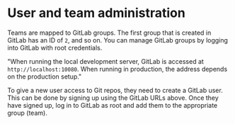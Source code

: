 
# User and team administration

Teams are mapped to GitLab groups. The first group that is created in GitLab has an ID of `2`,
and so on. You can manage GitLab groups by logging into GitLab with root credentials.

"When running the local development server, GitLab is accessed at `http://localhost:10080`.
When running in production, the address depends on the production setup."

To give a new user access to Git repos, they need to create a GitLab user. This can be done
by signing up using the GitLab URLs above. Once they have signed up, log in to GitLab as
root and add them to the appropriate group (team).
